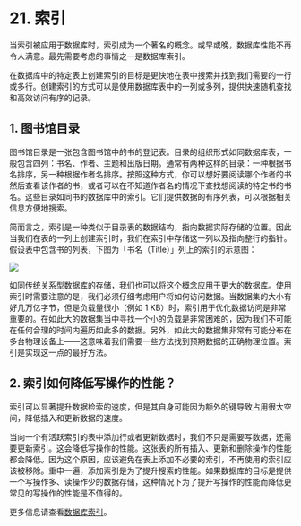 # 21. 索引

当索引被应用于数据库时，索引成为一个著名的概念。或早或晚，数据库性能不再令人满意。最先需要考虑的事情之一是数据库索引。

在数据库中的特定表上创建索引的目标是更快地在表中搜索并找到我们需要的一行或多行。创建索引的方式可以是使用数据库表中的一列或多列，提供快速随机查找和高效访问有序的记录。

## 1. 图书馆目录

图书馆目录是一张包含图书馆中的书的登记表。目录的组织形式如同数据库表，一般包含四列：书名、作者、主题和出版日期。通常有两种这样的目录：一种根据书名排序，另一种根据作者名排序。按照这种方式，你可以想好要阅读哪个作者的书然后查看该作者的书，或者可以在不知道作者名的情况下查找想阅读的特定书的书名。这些目录如同书的数据库中的索引。它们提供数据的有序列表，可以根据相关信息方便地搜索。

简而言之，索引是一种类似于目录表的数据结构，指向数据实际存储的位置。因此当我们在表的一列上创建索引时，我们在索引中存储这一列以及指向整行的指针。假设表中包含书的列表，下图为「书名（Title）」列上的索引的示意图：

![](ch21_1.png)

如同传统关系型数据库的存储，我们也可以将这个概念应用于更大的数据库。使用索引时需要注意的是，我们必须仔细考虑用户将如何访问数据。当数据集的大小有好几万亿字节，但是负载量很小（例如 1 KB）时，索引用于优化数据访问是非常重要的。在如此大的数据集当中寻找一个小的负载是非常困难的，因为我们不可能在任何合理的时间内遍历如此多的数据。另外，如此大的数据集非常有可能分布在多台物理设备上——这意味着我们需要一些方法找到预期数据的正确物理位置。索引是实现这一点的最好方法。

## 2. 索引如何降低写操作的性能？

索引可以显著提升数据检索的速度，但是其自身可能因为额外的键导致占用很大空间，降低插入和更新数据的速度。

当向一个有活跃索引的表中添加行或者更新数据时，我们不只是需要写数据，还需要更新索引。这会降低写操作的性能。这张表的所有插入、更新和删除操作的性能都会降低。因为这个原因，应该避免在表上添加不必要的索引，不再使用的索引应该被移除。重申一遍，添加索引是为了提升搜索的性能。如果数据库的目标是提供一个写操作多、读操作少的数据存储，这种情况下为了提升写操作的性能而降低更常见的写操作的性能是不值得的。

更多信息请查看[数据库索引](https://en.wikipedia.org/wiki/Database_index)。
